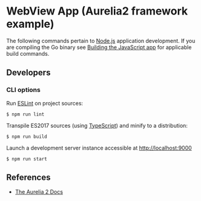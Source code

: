 # WebView App (Aurelia2 framework example)

The following commands pertain to [Node.js](https://nodejs.org) application development. If you are compiling the Go binary see [Building the JavaScript app](https://github.com/nuxy/go-webview-app-builder?tab=readme-ov-file#building-the-javascript-app) for applicable build commands.

## Developers

### CLI options

Run [ESLint](https://eslint.org) on project sources:

    $ npm run lint

Transpile ES2017 sources (using [TypeScript](https://www.typescriptlang.org/docs/handbook/compiler-options.html)) and minify to a distribution:

    $ npm run build

Launch a development server instance accessible at [http://localhost:9000](http://localhost:9000)

    $ npm run start

## References

- [The Aurelia 2 Docs](https://docs.aurelia.io)
